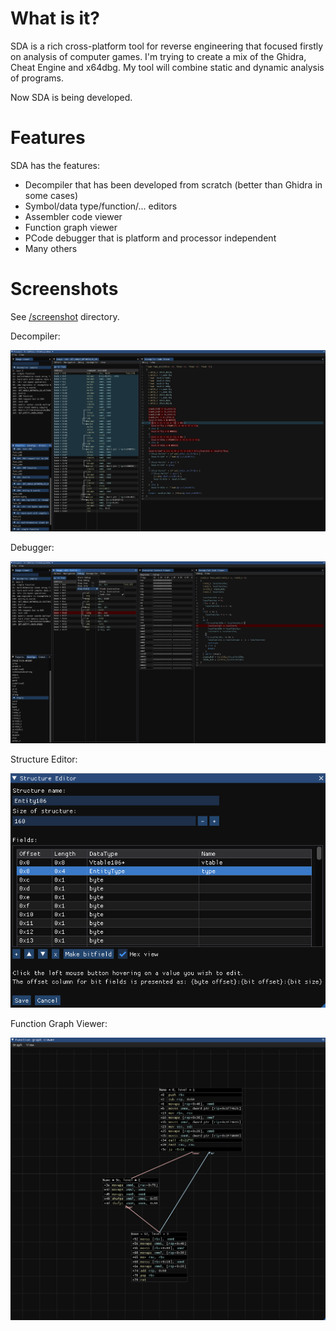 # What is it?
SDA is a rich cross-platform tool for reverse engineering that focused firstly on analysis of computer games. I'm trying to create a mix of the Ghidra, Cheat Engine and x64dbg. My tool will combine static and dynamic analysis of programs.

Now SDA is being developed.

# Features
SDA has the features:
- Decompiler that has been developed from scratch (better than Ghidra in some cases)
- Symbol/data type/function/... editors
- Assembler code viewer
- Function graph viewer
- PCode debugger that is platform and processor independent
- Many others

# Screenshots
See [/screenshot](screenshots) directory.

Decompiler:

![Decompiler](/screenshots/1.png)

Debugger:

![Debugger](/screenshots/3.png)

Structure Editor:

![Structure Editor](/screenshots/5.png)

Function Graph Viewer:

![Function Graph Viewer](/screenshots/2.png)
